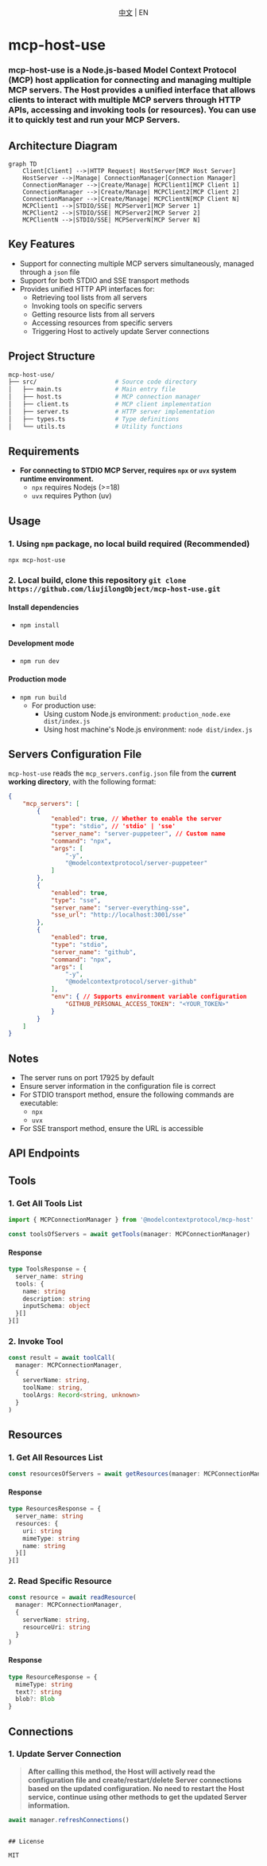 <p align="center">
  <a href="./README.md">中文</a> | EN
</p>

# mcp-host-use

### mcp-host-use is a Node.js-based Model Context Protocol (MCP) host application for connecting and managing multiple MCP servers. The Host provides a unified interface that allows clients to interact with multiple MCP servers through HTTP APIs, accessing and invoking tools (or resources). You can use it to quickly test and run your MCP Servers.

## Architecture Diagram

```mermaid
graph TD
    Client[Client] -->|HTTP Request| HostServer[MCP Host Server]
    HostServer -->|Manage| ConnectionManager[Connection Manager]
    ConnectionManager -->|Create/Manage| MCPClient1[MCP Client 1]
    ConnectionManager -->|Create/Manage| MCPClient2[MCP Client 2]
    ConnectionManager -->|Create/Manage| MCPClientN[MCP Client N]
    MCPClient1 -->|STDIO/SSE| MCPServer1[MCP Server 1]
    MCPClient2 -->|STDIO/SSE| MCPServer2[MCP Server 2]
    MCPClientN -->|STDIO/SSE| MCPServerN[MCP Server N]
```

## Key Features
- Support for connecting multiple MCP servers simultaneously, managed through a `json` file
- Support for both STDIO and SSE transport methods
- Provides unified HTTP API interfaces for:
    - Retrieving tool lists from all servers
    - Invoking tools on specific servers
    - Getting resource lists from all servers
    - Accessing resources from specific servers
    - Triggering Host to actively update Server connections

## Project Structure
```bash
mcp-host-use/
├── src/                      # Source code directory
│   ├── main.ts               # Main entry file
│   ├── host.ts               # MCP connection manager
│   ├── client.ts             # MCP client implementation
│   ├── server.ts             # HTTP server implementation
│   ├── types.ts              # Type definitions
│   └── utils.ts              # Utility functions
```

## Requirements
- **For connecting to STDIO MCP Server, requires `npx` or `uvx` system runtime environment.**
  - `npx` requires Nodejs (>=18)
  - `uvx` requires Python (uv)

## Usage

### 1. Using `npm` package, no local build required (Recommended)

`npx mcp-host-use`

### 2. Local build, clone this repository `git clone https://github.com/liujilongObject/mcp-host-use.git`

#### Install dependencies
- `npm install`

#### Development mode
- `npm run dev`

#### Production mode
- `npm run build`
  - For production use:
    - Using custom Node.js environment: `production_node.exe dist/index.js`
    - Using host machine's Node.js environment: `node dist/index.js`

## Servers Configuration File

`mcp-host-use` reads the `mcp_servers.config.json` file from the **current working directory**, with the following format:

```json
{
    "mcp_servers": [
        {
            "enabled": true, // Whether to enable the server
            "type": "stdio", // 'stdio' | 'sse'
            "server_name": "server-puppeteer", // Custom name
            "command": "npx",
            "args": [
                "-y",
                "@modelcontextprotocol/server-puppeteer"
            ]
        },
        {
            "enabled": true,
            "type": "sse",
            "server_name": "server-everything-sse",
            "sse_url": "http://localhost:3001/sse"
        },
        {
            "enabled": true,
            "type": "stdio",
            "server_name": "github",
            "command": "npx",
            "args": [
                "-y",
                "@modelcontextprotocol/server-github"
            ],
            "env": { // Supports environment variable configuration
                "GITHUB_PERSONAL_ACCESS_TOKEN": "<YOUR_TOKEN>"
            }
        }
    ]
}
```

## Notes
- The server runs on port 17925 by default
- Ensure server information in the configuration file is correct
- For STDIO transport method, ensure the following commands are executable:
    - `npx`
    - `uvx`
- For SSE transport method, ensure the URL is accessible

## API Endpoints

## Tools

### 1. Get All Tools List

```typescript
import { MCPConnectionManager } from '@modelcontextprotocol/mcp-host'

const toolsOfServers = await getTools(manager: MCPConnectionManager)
```

#### Response
```typescript
type ToolsResponse = {
  server_name: string
  tools: {
    name: string
    description: string
    inputSchema: object
  }[]
}[]
```

### 2. Invoke Tool

```typescript
const result = await toolCall(
  manager: MCPConnectionManager,
  {
    serverName: string,
    toolName: string,
    toolArgs: Record<string, unknown>
  }
)
```

## Resources

### 1. Get All Resources List

```typescript
const resourcesOfServers = await getResources(manager: MCPConnectionManager)
```

#### Response
```typescript
type ResourcesResponse = {
  server_name: string
  resources: {
    uri: string
    mimeType: string
    name: string
  }[]
}[]
```

### 2. Read Specific Resource

```typescript
const resource = await readResource(
  manager: MCPConnectionManager,
  {
    serverName: string,
    resourceUri: string
  }
)
```

#### Response
```typescript
type ResourceResponse = {
  mimeType: string
  text?: string
  blob?: Blob
}
```

## Connections

### 1. Update Server Connection

> **After calling this method, the Host will actively read the configuration file and create/restart/delete Server connections based on the updated configuration. No need to restart the Host service, continue using other methods to get the updated Server information.**

```typescript
await manager.refreshConnections()
```
```

## License

MIT
